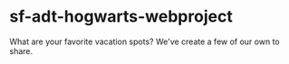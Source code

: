 # sf-adt-hogwarts-webproject
What are your favorite vacation spots? We've create a few of our own to share.

